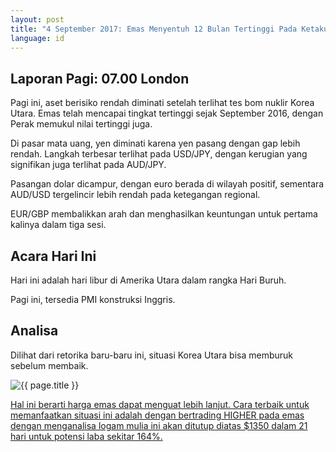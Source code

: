 ```yaml
---
layout: post
title: "4 September 2017: Emas Menyentuh 12 Bulan Tertinggi Pada Ketakutan Korea "
language: id
---
```

## Laporan Pagi: 07.00 London

Pagi ini, aset berisiko rendah diminati setelah terlihat tes bom nuklir Korea Utara. Emas telah mencapai tingkat tertinggi sejak September 2016, dengan Perak memukul nilai tertinggi juga. 

Di pasar mata uang, yen diminati karena yen pasang dengan gap lebih rendah. Langkah terbesar terlihat pada USD/JPY, dengan kerugian yang signifikan juga terlihat pada AUD/JPY.

Pasangan dolar dicampur, dengan euro berada di wilayah positif, sementara AUD/USD tergelincir lebih rendah pada ketegangan regional.

EUR/GBP membalikkan arah dan menghasilkan keuntungan untuk pertama kalinya dalam tiga sesi.

## Acara Hari Ini

Hari ini adalah hari libur di Amerika Utara dalam rangka Hari Buruh.

Pagi ini, tersedia PMI konstruksi Inggris.

## Analisa

Dilihat dari retorika baru-baru ini, situasi Korea Utara bisa memburuk sebelum membaik.

<img src="{{ site.url }}/images/sep-17/id-04-sep-17.png" alt="{{ page.title }}" title="{{ page.title }}">

<a href="%LINK%%?currency=USD& market=metals&duration_amount=21&duration_units=d&amount=10&amount_type=payout&expiry_type=duration&underlying=frxXAUUSD&formname=higherlower&barrier=1350" target="_blank">Hal ini berarti harga emas dapat menguat lebih lanjut. Cara terbaik untuk memanfaatkan situasi ini adalah dengan bertrading HIGHER pada emas dengan menganalisa logam mulia ini akan ditutup diatas $1350 dalam 21 hari untuk potensi laba sekitar 164%.
</a>